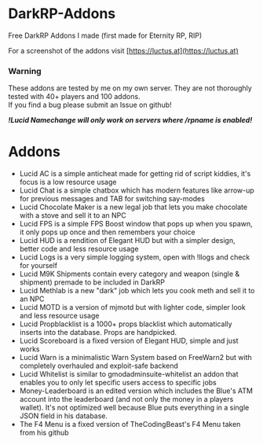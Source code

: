 # DarkRP-Addons
Free DarkRP Addons I made (first made for Eternity RP, RIP)  

For a screenshot of the addons visit [https://luctus.at](https://luctus.at)

### Warning
These addons are tested by me on my own server. They are not thoroughly tested with 40+ players and 100 addons.  
If you find a bug please submit an Issue on github!

_**!Lucid Namechange will only work on servers where /rpname is enabled!**_

# Addons
 - Lucid AC is a simple anticheat made for getting rid of script kiddies, it's focus is a low resource usage
 - Lucid Chat is a simple chatbox which has modern features like arrow-up for previous messages and TAB for switching say-modes
 - Lucid Chocolate Maker is a new legal job that lets you make chocolate with a stove and sell it to an NPC
 - Lucid FPS is a simple FPS Boost window that pops up when you spawn, it only pops up once and then remembers your choice
 - Lucid HUD is a rendition of Elegant HUD but with a simpler design, better code and less resource usage
 - Lucid Logs is a very simple logging system, open with !llogs and check for yourself
 - Lucid M9K Shipments contain every category and weapon (single & shipment) premade to be included in DarkRP
 - Lucid Methlab is a new "dark" job which lets you cook meth and sell it to an NPC
 - Lucid MOTD is a version of mjmotd but with lighter code, simpler look and less resource usage
 - Lucid Propblacklist is a 1000+ props blacklist which automatically inserts into the database. Props are handpicked.
 - Lucid Scoreboard is a fixed version of Elegant HUD, simple and just works
 - Lucid Warn is a minimalistic Warn System based on FreeWarn2 but with completely overhauled and exploit-safe backend
 - Lucid Whitelist is similar to gmodadminsuite-whitelist an addon that enables you to only let specific users access to specific jobs
 - Money-Leaderboard is an edited version which includes the Blue's ATM account into the leaderboard (and not only the money in a players wallet). It's not optimized well because Blue puts everything in a single JSON field in his database.
 - The F4 Menu is a fixed version of TheCodingBeast's F4 Menu taken from his github
